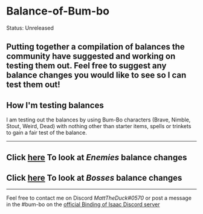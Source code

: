 # Balance-of-Bum-bo

Status: Unreleased

Putting together a compilation of balances the community have suggested and working on testing them out. Feel free to suggest any balance changes you would like to see so I can test them out!
---
## How I'm testing balances

I am testing out the balances by using Bum-Bo characters (Brave, Nimble, Stout, Weird, Dead) with nothing other than starter items, spells or trinkets to gain a fair test of the balance.

---
## Click [here](https://github.com/MattDeDuck/Balance-of-Bum-bo/blob/main/Enemies.md) To look at _Enemies_ balance changes


## Click [here](https://github.com/MattDeDuck/Balance-of-Bum-bo/blob/main/Bosses.md) To look at _Bosses_ balance changes

---
Feel free to contact me on Discord _MattTheDuck#0570_ or post a message in the #bum-bo on the [official Binding of Isaac Discord server](https://discord.gg/isaac)
